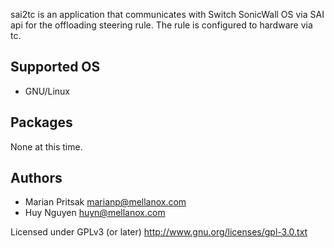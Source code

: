 sai2tc is an application that communicates with Switch SonicWall OS
via SAI api for the offloading steering rule. The rule is configured
to hardware via tc.

Supported OS
------------

* GNU/Linux

Packages
--------

None at this time.

Authors
-------
* Marian Pritsak <marianp@mellanox.com>
* Huy Nguyen <huyn@mellanox.com>

Licensed under GPLv3 (or later) <http://www.gnu.org/licenses/gpl-3.0.txt>
